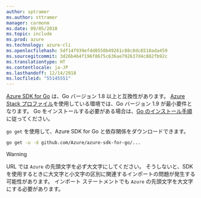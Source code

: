 ```yaml
---
author: sptramer
ms.author: sttramer
manager: carmonm
ms.date: 09/05/2018
ms.topic: include
ms.prod: azure
ms.technology: azure-cli
ms.openlocfilehash: 5df14f939efdd0550b49261c88c8dc6518ada459
ms.sourcegitcommit: 3d26b464f196f8675c636ae792637d4c882fb92c
ms.translationtype: HT
ms.contentlocale: ja-JP
ms.lasthandoff: 12/14/2018
ms.locfileid: "55145551"
---
```

[Azure SDK for Go](https://github.com/Azure/azure-sdk-for-go) は、Go バージョン 1.8 以上と互換性があります。 [Azure Stack プロファイル](/azure/azure-stack/user/azure-stack-version-profiles-go)を使用している環境では、Go バージョン 1.9 が最小要件となります。
Go をインストールする必要がある場合は、[Go のインストール手順](https://golang.org/doc/install)に従ってください。

`go get` を使用して、Azure SDK for Go と依存関係をダウンロードできます。

```bash
go get -u -d github.com/Azure/azure-sdk-for-go/...
```

> [!WARNING]
> URL では `Azure` の先頭文字を必ず大文字にしてください。 そうしないと、SDK を使用するときに大文字と小文字の区別に関連するインポートの問題が発生する可能性があります。 インポート ステートメントでも `Azure` の先頭文字を大文字にする必要があります。
